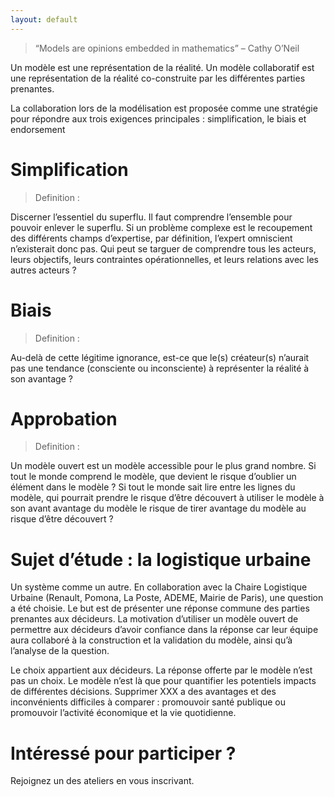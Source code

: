 ```yaml
---
layout: default
---
```


> “Models are opinions embedded in mathematics” – Cathy O’Neil

Un modèle est une représentation de la réalité.
Un modèle collaboratif est une représentation de la réalité co-construite par les différentes parties prenantes.

La collaboration lors de la modélisation est proposée comme une stratégie pour répondre aux trois exigences principales : simplification, le biais et endorsement

# Simplification
> Definition : 

Discerner l’essentiel du superflu. Il faut comprendre l’ensemble pour pouvoir enlever le superflu.
Si un problème complexe est le recoupement des différents champs d’expertise, par définition, l’expert omniscient n’existerait donc pas. Qui peut se targuer de comprendre tous les acteurs, leurs objectifs, leurs contraintes opérationnelles, et leurs relations avec les autres acteurs ?

# Biais
> Definition :

Au-delà de cette légitime ignorance, est-ce que le(s) créateur(s) n’aurait pas une tendance (consciente ou inconsciente) à représenter la réalité à son avantage ?

# Approbation
> Definition :

Un modèle ouvert est un modèle accessible pour le plus grand nombre. Si tout le monde comprend le modèle, que devient le risque d’oublier un élément dans le modèle ? Si tout le monde sait lire entre les lignes du modèle, qui pourrait prendre le risque d’être découvert à utiliser le modèle à son avant avantage du modèle le risque de tirer avantage du modèle au risque d’être découvert ?

# Sujet d’étude : la logistique urbaine

Un système comme un autre. En collaboration avec la Chaire Logistique Urbaine (Renault, Pomona, La Poste, ADEME, Mairie de Paris), une question a été choisie. Le but est de présenter une réponse commune des parties prenantes aux décideurs. La motivation d’utiliser un modèle ouvert de permettre aux décideurs d’avoir confiance dans la réponse car leur équipe aura collaboré à la construction et la validation du modèle, ainsi qu’à l’analyse de la question.

Le choix appartient aux décideurs. La réponse offerte par le modèle n’est pas un choix. Le modèle n’est là que pour quantifier les potentiels impacts de différentes décisions. Supprimer XXX a des avantages et des inconvénients difficiles à comparer : promouvoir santé publique ou promouvoir l’activité économique et la vie quotidienne.

# Intéressé pour participer ?
Rejoignez un des ateliers en vous inscrivant.


